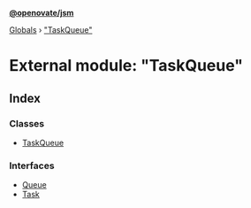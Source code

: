 **[@openovate/jsm](../README.md)**

[Globals](../globals.md) › [&quot;TaskQueue&quot;](_taskqueue_.md)

# External module: "TaskQueue"

## Index

### Classes

* [TaskQueue](../classes/_taskqueue_.taskqueue.md)

### Interfaces

* [Queue](../interfaces/_taskqueue_.queue.md)
* [Task](../interfaces/_taskqueue_.task.md)